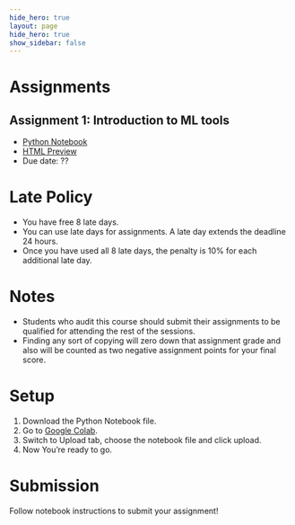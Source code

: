 ```yaml
---
hide_hero: true
layout: page
hide_hero: true
show_sidebar: false
---
```


# Assignments

## Assignment 1: Introduction to ML tools
* [Python Notebook](https://github.com/teias-courses/dl99/raw/gh-pages/assignments/Assignment_1.ipynb)
* [HTML Preview](assignments/Assignment_1)
* Due date: ??

# Late Policy
* You have free 8 late days.
* You can use late days for assignments. A late day extends the deadline 24 hours.
* Once you have used all 8 late days, the penalty is 10% for each additional late day.

# Notes
* Students who audit this course should submit their assignments to be qualified for attending the rest of the sessions.
* Finding any sort of copying will zero down that assignment grade and also will be counted as two negative assignment points for your final score.

# Setup
1. Download the Python Notebook file.
2. Go to [Google Colab](https://colab.research.google.com/).
3. Switch to Upload tab, choose the notebook file and click upload.
4. Now You’re ready to go.

# Submission
Follow notebook instructions to submit your assignment!

